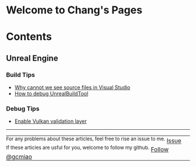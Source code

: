 # Welcome to Chang's Pages

# Contents

## Unreal Engine
### Build Tips

- [Why cannot we see source files in Visual Studio](Contents/UnrealEngine/BuildTips/show_source_files.md)
- [How to debug UnrealBuildTool](Contents/UnrealEngine/BuildTips/debug_ubt.md)

### Debug Tips
- [Enable Vulkan validation layer](Contents/UnrealEngine/DebugTips/enable_vulkan_validation.md)

------
<table style="text-align:left">
  <tr>
    <td style="border:none;padding: 0px;">
        <sup>For any problems about these articles, feel free to rise an issue to me.</sup>
        <!-- Place this tag in your head or just before your close body tag. -->
        <script async defer src="https://buttons.github.io/buttons.js"></script>
        <!-- Place this tag where you want the button to render. -->
        <a class="github-button" href="https://github.com/gcmiao/gcmiao.github.io/issues" data-icon="octicon-issue-opened" aria-label="Issue gcmiao/gcmiao.github.io on GitHub">Issue</a>
    </td>
  </tr>
  <tr>
    <td style="border:none;padding: 0px;">
        <sup>If these articles are usful for you, welcome to follow my github.</sup>
        <!-- Place this tag where you want the button to render. -->
        <a class="github-button" href="https://github.com/gcmiao" aria-label="Follow @gcmiao on GitHub">Follow @gcmiao</a>
    </td>
  </tr>
</table>
